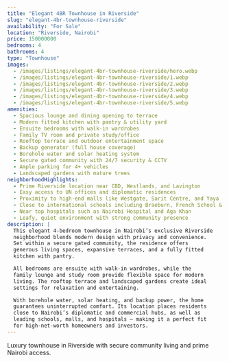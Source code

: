 ```yaml
---
title: "Elegant 4BR Townhouse in Riverside"
slug: "elegant-4br-townhouse-riverside"
availability: "For Sale"
location: "Riverside, Nairobi"
price: 150000000
bedrooms: 4
bathrooms: 4
type: "Townhouse"
images:
  - /images/listings/elegant-4br-townhouse-riverside/hero.webp
  - /images/listings/elegant-4br-townhouse-riverside/1.webp
  - /images/listings/elegant-4br-townhouse-riverside/2.webp
  - /images/listings/elegant-4br-townhouse-riverside/3.webp
  - /images/listings/elegant-4br-townhouse-riverside/4.webp
  - /images/listings/elegant-4br-townhouse-riverside/5.webp
amenities:
  - Spacious lounge and dining opening to terrace
  - Modern fitted kitchen with pantry & utility yard
  - Ensuite bedrooms with walk-in wardrobes
  - Family TV room and private study/office
  - Rooftop terrace and outdoor entertainment space
  - Backup generator (full house coverage)
  - Borehole water and solar heating system
  - Secure gated community with 24/7 security & CCTV
  - Ample parking for 4+ vehicles
  - Landscaped gardens with mature trees
neighborhoodHighlights:
  - Prime Riverside location near CBD, Westlands, and Lavington
  - Easy access to UN offices and diplomatic residences
  - Proximity to high-end malls like Westgate, Sarit Centre, and Yaya
  - Close to international schools including Braeburn, French School & Peponi
  - Near top hospitals such as Nairobi Hospital and Aga Khan
  - Leafy, quiet environment with strong community presence
description: |
  This elegant 4-bedroom townhouse in Nairobi’s exclusive Riverside 
  neighborhood blends modern design with privacy and convenience. 
  Set within a secure gated community, the residence offers 
  generous living spaces, expansive terraces, and a fully fitted 
  kitchen with pantry.  

  All bedrooms are ensuite with walk-in wardrobes, while the 
  family lounge and study room provide flexible space for modern 
  living. The rooftop terrace and landscaped gardens create ideal 
  settings for relaxation and entertaining.  

  With borehole water, solar heating, and backup power, the home 
  guarantees uninterrupted comfort. Its location places residents 
  close to Nairobi’s diplomatic and commercial hubs, as well as 
  leading schools, malls, and hospitals — making it a perfect fit 
  for high-net-worth homeowners and investors.
---
```

Luxury townhouse in Riverside with secure community living and prime Nairobi access.
